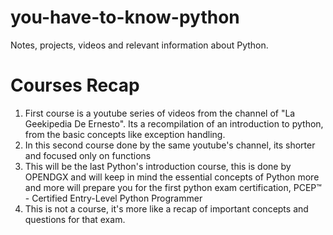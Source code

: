 # you-have-to-know-python
 Notes, projects, videos and relevant information about Python.

# Courses Recap

1. First course is a youtube series of videos from the channel of "La Geekipedia De Ernesto".
      Its a recompilation of an introduction to python, from the basic concepts like exception handling.
2. In this second course done by the same youtube's channel, its shorter and focused only on functions
3. This will be the last Python's introduction course, this is done by OPENDGX and will keep in mind the essential concepts of Python
      more and more will prepare you for the first python exam certification, PCEP™ - Certified Entry-Level Python Programmer
4. This is not a course, it's more like a recap of important concepts and questions for that exam.
